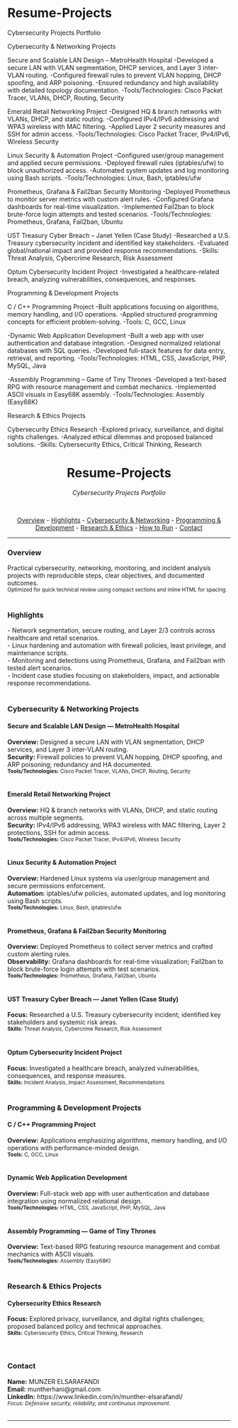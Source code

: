 # Resume-Projects
Cybersecurity Projects Portfolio




Cybersecurity & Networking Projects

Secure and Scalable LAN Design – MetroHealth Hospital
-Developed a secure LAN with VLAN segmentation, DHCP services, and Layer 3 inter-VLAN routing.
-Configured firewall rules to prevent VLAN hopping, DHCP spoofing, and ARP poisoning.
-Ensured redundancy and high availability with detailed topology documentation.
-Tools/Technologies: Cisco Packet Tracer, VLANs, DHCP, Routing, Security

Emerald Retail Networking Project
-Designed HQ & branch networks with VLANs, DHCP, and static routing.
-Configured IPv4/IPv6 addressing and WPA3 wireless with MAC filtering.
-Applied Layer 2 security measures and SSH for admin access.
-Tools/Technologies: Cisco Packet Tracer, IPv4/IPv6, Wireless Security

Linux Security & Automation Project
-Configured user/group management and applied secure permissions.
-Deployed firewall rules (iptables/ufw) to block unauthorized access.
-Automated system updates and log monitoring using Bash scripts.
-Tools/Technologies: Linux, Bash, iptables/ufw

Prometheus, Grafana & Fail2ban Security Monitoring
-Deployed Prometheus to monitor server metrics with custom alert rules.
-Configured Grafana dashboards for real-time visualization.
-Implemented Fail2ban to block brute-force login attempts and tested scenarios.
-Tools/Technologies: Prometheus, Grafana, Fail2ban, Ubuntu

UST Treasury Cyber Breach – Janet Yellen (Case Study)
-Researched a U.S. Treasury cybersecurity incident and identified key stakeholders.
-Evaluated global/national impact and provided response recommendations.
-Skills: Threat Analysis, Cybercrime Research, Risk Assessment

Optum Cybersecurity Incident Project
-Investigated a healthcare-related breach, analyzing vulnerabilities, consequences, and responses.





Programming & Development Projects


C / C++ Programming Project
-Built applications focusing on algorithms, memory handling, and I/O operations.
-Applied structured programming concepts for efficient problem-solving.
-Tools: C, GCC, Linux

-Dynamic Web Application Development
-Built a web app with user authentication and database integration.
-Designed normalized relational databases with SQL queries.
-Developed full-stack features for data entry, retrieval, and reporting.
-Tools/Technologies: HTML, CSS, JavaScript, PHP, MySQL, Java

-Assembly Programming – Game of Tiny Thrones
-Developed a text-based RPG with resource management and combat mechanics.
-Implemented ASCII visuals in Easy68K assembly.
-Tools/Technologies: Assembly (Easy68K)





Research & Ethics Projects

Cybersecurity Ethics Research
-Explored privacy, surveillance, and digital rights challenges.
-Analyzed ethical dilemmas and proposed balanced solutions.
-Skills: Cybersecurity Ethics, Critical Thinking, Research









<h1 align="center">Resume-Projects</h1> <p align="center"><em>Cybersecurity Projects Portfolio</em></p><br> <p align="center"> <a href="#overview">Overview</a> - <a href="#highlights">Highlights</a> - <a href="#cybersecurity--networking-projects">Cybersecurity & Networking</a> - <a href="#programming--development-projects">Programming & Development</a> - <a href="#research--ethics-projects">Research & Ethics</a> - <a href="#how-to-run">How to Run</a> - <a href="#contact">Contact</a> </p> <hr> <h3 id="overview">Overview</h3> <span>Practical cybersecurity, networking, monitoring, and incident analysis projects with reproducible steps, clear objectives, and documented outcomes.</span><br> <small>Optimized for quick technical review using compact sections and inline HTML for spacing.</small><br><br> <h3 id="highlights">Highlights</h3> - Network segmentation, secure routing, and Layer 2/3 controls across healthcare and retail scenarios.<br> - Linux hardening and automation with firewall policies, least privilege, and maintenance scripts.<br> - Monitoring and detections using Prometheus, Grafana, and Fail2ban with tested alert scenarios.<br> - Incident case studies focusing on stakeholders, impact, and actionable response recommendations.<br><br> <h3 id="cybersecurity--networking-projects">Cybersecurity &amp; Networking Projects</h3> <h4>Secure and Scalable LAN Design — MetroHealth Hospital</h4> <span><strong>Overview:</strong> Designed a secure LAN with VLAN segmentation, DHCP services, and Layer 3 inter-VLAN routing.</span><br> <span><strong>Security:</strong> Firewall policies to prevent VLAN hopping, DHCP spoofing, and ARP poisoning; redundancy and HA documented.</span><br> <small><strong>Tools/Technologies:</strong> Cisco Packet Tracer, VLANs, DHCP, Routing, Security</small><br><br> <h4>Emerald Retail Networking Project</h4> <span><strong>Overview:</strong> HQ & branch networks with VLANs, DHCP, and static routing across multiple segments.</span><br> <span><strong>Security:</strong> IPv4/IPv6 addressing, WPA3 wireless with MAC filtering, Layer 2 protections, SSH for admin access.</span><br> <small><strong>Tools/Technologies:</strong> Cisco Packet Tracer, IPv4/IPv6, Wireless Security</small><br><br> <h4>Linux Security &amp; Automation Project</h4> <span><strong>Overview:</strong> Hardened Linux systems via user/group management and secure permissions enforcement.</span><br> <span><strong>Automation:</strong> iptables/ufw policies, automated updates, and log monitoring using Bash scripts.</span><br> <small><strong>Tools/Technologies:</strong> Linux, Bash, iptables/ufw</small><br><br> <h4>Prometheus, Grafana &amp; Fail2ban Security Monitoring</h4> <span><strong>Overview:</strong> Deployed Prometheus to collect server metrics and crafted custom alerting rules.</span><br> <span><strong>Observability:</strong> Grafana dashboards for real-time visualization; Fail2ban to block brute-force login attempts with test scenarios.</span><br> <small><strong>Tools/Technologies:</strong> Prometheus, Grafana, Fail2ban, Ubuntu</small><br><br> <h4>UST Treasury Cyber Breach — Janet Yellen (Case Study)</h4> <span><strong>Focus:</strong> Researched a U.S. Treasury cybersecurity incident; identified key stakeholders and systemic risk areas.</span><br> <small><strong>Skills:</strong> Threat Analysis, Cybercrime Research, Risk Assessment</small><br><br> <h4>Optum Cybersecurity Incident Project</h4> <span><strong>Focus:</strong> Investigated a healthcare breach, analyzed vulnerabilities, consequences, and response measures.</span><br> <small><strong>Skills:</strong> Incident Analysis, Impact Assessment, Recommendations</small><br><br> <h3 id="programming--development-projects">Programming &amp; Development Projects</h3> <h4>C / C++ Programming Project</h4> <span><strong>Overview:</strong> Applications emphasizing algorithms, memory handling, and I/O operations with performance-minded design.</span><br> <small><strong>Tools:</strong> C, GCC, Linux</small><br><br> <h4>Dynamic Web Application Development</h4> <span><strong>Overview:</strong> Full-stack web app with user authentication and database integration using normalized relational design.</span><br> <small><strong>Tools/Technologies:</strong> HTML, CSS, JavaScript, PHP, MySQL, Java</small><br><br> <h4>Assembly Programming — Game of Tiny Thrones</h4> <span><strong>Overview:</strong> Text-based RPG featuring resource management and combat mechanics with ASCII visuals.</span><br> <small><strong>Tools/Technologies:</strong> Assembly (Easy68K)</small><br><br> <h3 id="research--ethics-projects">Research &amp; Ethics Projects</h3> <h4>Cybersecurity Ethics Research</h4> <span><strong>Focus:</strong> Explored privacy, surveillance, and digital rights challenges; proposed balanced policy and technical approaches.</span><br> <small><strong>Skills:</strong> Cybersecurity Ethics, Critical Thinking, Research</small><br><br>  <br> <h3 id="contact">Contact</h3> <span><strong>Name:</strong> MUNZER ELSARAFANDI</span><br> <span><strong>Email:</strong> muntherhani@gmail.com</span><br> <span><strong>LinkedIn:</strong> https://www.linkedin.com/in/munther-elsarafandi/</span><br> <small><em>Focus: Defensive security, reliability, and continuous improvement.</em></small><br><br> <hr> <small> 
